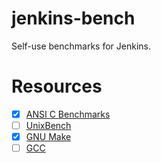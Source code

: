# jenkins-bench

Self-use benchmarks for Jenkins.

# Resources

- [x] [ANSI C Benchmarks](https://github.com/nfinit/ansibench)
- [ ] [UnixBench](https://github.com/kdlucas/byte-unixbench)
- [x] [GNU Make](https://www.gnu.org/software/make)
- [ ] [GCC](https://gcc.gnu.org)

